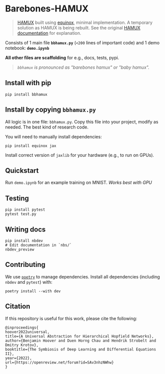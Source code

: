 # Barebones-HAMUX
> [HAMUX](https://github.com/bhoov/hamux) built using [equinox](https://github.com/patrick-kidger/equinox), minimal implementation. A temporary solution as HAMUX is being rebuilt.
> See the original [HAMUX documentation](https://bhoov.com/hamux/) for explanation.

Consists of 1 main file **`bbhamux.py`** (`<200` lines of important code) and 1 demo notebook: **`demo.ipynb`** 

**All other files are scaffolding** for e.g., docs, tests, pypi.

> *`bbhamux` is pronounced as "barebones hamux" or "baby hamux".*

## Install with pip

```
pip install bbhamux
```

## Install by copying `bbhamux.py`

All logic is in one file: `bbhamux.py`. Copy this file into your project, modify as needed. The best kind of research code.

You will need to manually install dependencies:

```
pip install equinox jax
```

Install correct version of `jaxlib` for your hardware (e.g., to run on GPUs).

## Quickstart

Run `demo.ipynb` for an example training on MNIST. *Works best with GPU*

## Testing

```
pip install pytest
pytest test.py
```

## Writing docs

```
pip install nbdev
# Edit documentation in `nbs/`
nbdev_preview
```

## Contributing

We use [`poetry`](https://python-poetry.org/docs/) to manage dependencies. Install all dependencies (including `nbdev` and `pytest`) with:

```
poetry install --with dev
```

## Citation

If this repository is useful for this work, please cite the following:

```
@inproceedings{
hoover2022universal,
title={A Universal Abstraction for Hierarchical Hopfield Networks},
author={Benjamin Hoover and Duen Horng Chau and Hendrik Strobelt and Dmitry Krotov},
booktitle={The Symbiosis of Deep Learning and Differential Equations II},
year={2022},
url={https://openreview.net/forum?id=SAv3nhzNWhw}
}
```